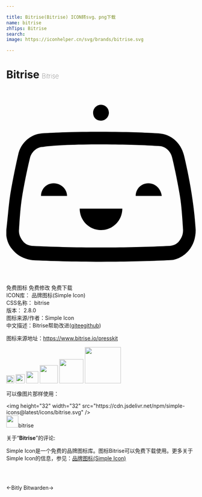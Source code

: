```yaml
---

title: Bitrise(Bitrise) ICON转svg、png下载
name: bitrise
zhTips: Bitrise
search: 
image: https://iconhelper.cn/svg/brands/bitrise.svg

---
```


# Bitrise  <small style="font-size: 60%;font-weight: 100">Bitrise</small>

<div id="svg" class="svg-wrap">
<svg xmlns="http://www.w3.org/2000/svg" role="img" viewBox="0 0 24 24"><title>Bitrise icon</title><path d="M12 17.9c1.5 0 2.7-1.2 2.7-2.7H9.3C9.3 16.7 10.5 17.9 12 17.9zM6 12c-0.9 0-1.6 0.7-1.6 1.6h3.3C7.7 12.7 6.9 12 6 12zM12 4.1c0.6 0 1-0.5 1-1 0-0.6-0.5-1-1-1 -0.6 0-1 0.5-1 1C11 3.7 11.4 4.1 12 4.1zM23.5 13.4c-0.3-1.9-0.7-3.8-1-5 -0.4-1.5-1.6-2.6-3.2-2.7 -1.5-0.1-4-0.2-7.4-0.2 -3.3 0-5.8 0.1-7.4 0.2 -1.4 0.1-2.7 1.2-3 2.7 -0.3 1.3-0.7 3.2-1 5 -0.2 1.3-0.3 2.8-0.5 4.5 -0.1 0.9 0.2 1.9 0.9 2.6 0.6 0.7 1.5 1.1 2.4 1.2 2.1 0.1 5.3 0.2 8.7 0.2s6.6-0.1 8.7-0.2c0.9 0 1.8-0.5 2.4-1.2s0.9-1.6 0.9-2.6C23.9 16.2 23.7 14.7 23.5 13.4zM21.9 19.3c-0.3 0.4-0.8 0.6-1.3 0.6 -2.1 0.1-5.2 0.2-8.6 0.2S5.5 20 3.4 19.9c-0.5 0-1-0.2-1.3-0.6 -0.3-0.4-0.5-0.8-0.5-1.3 0.1-1.6 0.2-3.1 0.4-4.3 0.3-1.8 0.7-3.7 1-4.9C3.2 8 3.9 7.4 4.7 7.4c1.5-0.2 4-0.3 7.3-0.3s5.8 0.1 7.3 0.2c0.8 0 1.5 0.6 1.7 1.4 0.3 1.2 0.7 3.1 1 4.9 0.2 1.2 0.3 2.7 0.4 4.3C22.4 18.5 22.2 18.9 21.9 19.3zM18 12c-0.9 0-1.6 0.7-1.6 1.6h3.3C19.6 12.7 18.9 12 18 12z"/></svg>
</div>
<detail full-name='bitrise'></detail>

<div class="detail-page">
<p>
<span><span class="badge-success badge">免费图标</span> <span class="badge-success badge">免费修改</span>  <span class="badge-success badge">免费下载</span> </span>
<br/>
<span>
ICON库：
<span class="badge-secondary badge">品牌图标(Simple Icon)</span> 
</span>
<br/>
<span>
CSS名称：
<span class="badge-secondary badge">bitrise</span> 
</span>

<br/>
<span>
版本：
<span class="badge-secondary badge">2.8.0</span> 
</span>
<br/>
<span>图标来源/作者：<span class="badge-light badge">Simple Icon</span></span> 
<br/>
<span class="zh-detail">中文描述：<span class="badge-primary badge">Bitrise</span><span class="help-link"><span>帮助改进</span>(<a href="https://gitee.com/liuwave/icon-helper/edit/master/json/brands/bitrise.json" target="_blank" rel="noopener noreferrer">gitee</a><a href="https://github.com/liuwave/icon-helper/edit/master/json/brands/bitrise.json" target="_blank" rel="noopener noreferrer">github</a></span>)</span><br/>
</p>
</div><div class="description description alert alert-light"><p>图标来源地址：<a href="https://www.bitrise.io/presskit" target="_blank" rel="noopener noreferrer">https://www.bitrise.io/presskit</a></p></div>
<div class="alert alert-dark">
<img height="21" width="21" src="https://cdn.jsdelivr.net/npm/simple-icons@latest/icons/bitrise.svg" />
<img height="24" width="24" src="https://cdn.jsdelivr.net/npm/simple-icons@latest/icons/bitrise.svg" />
<img height="32" width="32" src="https://cdn.jsdelivr.net/npm/simple-icons@latest/icons/bitrise.svg" />
<img height="48" width="48" src="https://cdn.jsdelivr.net/npm/simple-icons@latest/icons/bitrise.svg" />
<img height="64" width="64" src="https://cdn.jsdelivr.net/npm/simple-icons@latest/icons/bitrise.svg" />
<img height="96" width="96" src="https://cdn.jsdelivr.net/npm/simple-icons@latest/icons/bitrise.svg" />

</div>
<div>
  <p>可以像图片那样使用：    
  </p>
  <div class="alert alert-primary" style="font-size: 14px">
    &lt;img height="32" width="32" src="https://cdn.jsdelivr.net/npm/simple-icons@latest/icons/bitrise.svg" /&gt;
    <copy-btn content='<img height="32" width="32" src="https://cdn.jsdelivr.net/npm/simple-icons@latest/icons/bitrise.svg" />'></copy-btn>
  </div>
  <div class="alert alert-secondary">
    <img height="32" width="32" src="https://cdn.jsdelivr.net/npm/simple-icons@latest/icons/bitrise.svg" />bitrise
    <copy-btn content="bitrise" btn-title="复制图标名称"></copy-btn>
  </div>
</div>
<div class="icon-detail__container">
<p>关于“<b>Bitrise</b>”的评论:</p>
</div>
<Vssue title="关于“Bitrise”的评论" />
<div><p>Simple Icon是一个免费的品牌图标库。图标Bitrise可以免费下载使用。更多关于  Simple Icon的信息，参见：<a target="_blank" href="https://iconhelper.cn/brands.html">品牌图标(Simple Icon)</a>
</p></div>


<div style="padding:2rem 0 " class="page-nav"><p class="inner"><span class="prev">←<router-link to="/icon/bitly.html">Bitly</router-link></span> <span class="next"><router-link to="/icon/bitwarden.html">Bitwarden</router-link>→</span></p></div>
